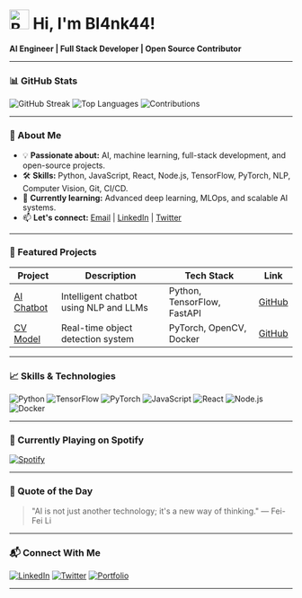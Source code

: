 # <img src="https://raw.githubusercontent.com/Tarikul-Islam-Anik/Animated-Fluent-Emojis/master/Emojis/Smilies/Beaming%20Face%20with%20Smiling%20Eyes.png" alt="Beaming Face" width="35" height="35" /> **Hi, I'm Bl4nk44!**
**AI Engineer | Full Stack Developer | Open Source Contributor**

---
### **📊 GitHub Stats**
![GitHub Streak](https://github-readme-streak-stats.herokuapp.com/?user=Bl4nk44&theme=dark&background=0d1117&border=4CAF50&stroke=4CAF50&ring=4CAF50&fire=4CAF50&currStreakNum=4CAF50&sideNums=4CAF50&currStreakLabel=4CAF50&sideLabels=4CAF50&dates=9e9e9e)
![Top Languages](https://github-readme-stats.vercel.app/api/top-langs/?username=Bl4nk44&layout=compact&theme=dark&background=0d1117&border=4CAF50&text_color=4CAF50&title_color=4CAF50)
![Contributions](https://github-readme-stats.vercel.app/api?username=Bl4nk44&show_icons=true&theme=dark&background=0d1117&border=4CAF50&text_color=9e9e9e&title_color=4CAF50&icon_color=4CAF50)

---
### **🌱 About Me**
- 💡 **Passionate about:** AI, machine learning, full-stack development, and open-source projects.
- 🛠 **Skills:** Python, JavaScript, React, Node.js, TensorFlow, PyTorch, NLP, Computer Vision, Git, CI/CD.
- 🎯 **Currently learning:** Advanced deep learning, MLOps, and scalable AI systems.
- 📫 **Let's connect:** [Email](mailto:your@email.com) | [LinkedIn](https://linkedin.com/in/yourprofile) | [Twitter](https://twitter.com/yourhandle)

---
### **🚀 Featured Projects**
| **Project**         | **Description**                          | **Tech Stack**          | **Link**                     |
|---------------------|------------------------------------------|-------------------------|------------------------------|
| [AI Chatbot](link)  | Intelligent chatbot using NLP and LLMs   | Python, TensorFlow, FastAPI | [GitHub](link)              |
| [CV Model](link)    | Real-time object detection system        | PyTorch, OpenCV, Docker | [GitHub](link)              |

---
### **📈 Skills & Technologies**
![Python](https://img.shields.io/badge/Python-3776AB?style=for-the-badge&logo=python&logoColor=white)
![TensorFlow](https://img.shields.io/badge/TensorFlow-FF6F00?style=for-the-badge&logo=tensorflow&logoColor=white)
![PyTorch](https://img.shields.io/badge/PyTorch-EE4C2C?style=for-the-badge&logo=pytorch&logoColor=white)
![JavaScript](https://img.shields.io/badge/JavaScript-F7DF1E?style=for-the-badge&logo=javascript&logoColor=black)
![React](https://img.shields.io/badge/React-20232A?style=for-the-badge&logo=react&logoColor=61DAFB)
![Node.js](https://img.shields.io/badge/Node.js-43853D?style=for-the-badge&logo=node.js&logoColor=white)
![Docker](https://img.shields.io/badge/Docker-2496ED?style=for-the-badge&logo=docker&logoColor=white)

---
### **🎵 Currently Playing on Spotify**
[![Spotify](https://spotify-github-profile.vercel.app/api/spotify?user_id=31ungpqbbyaargejh2sizlbotah4d&theme=novatorem&bar_color=4CAF50&bar_color_cover=false)](https://open.spotify.com/user/31ungpqbbyaargejh2sizlbotah4)

---
### **💬 Quote of the Day**
> "AI is not just another technology; it's a new way of thinking." — Fei-Fei Li

---
### **📬 Connect With Me**
[![LinkedIn](https://img.shields.io/badge/LinkedIn-0077B5?style=for-the-badge&logo=linkedin&logoColor=white)](https://linkedin.com/in/yourprofile)
[![Twitter](https://img.shields.io/badge/Twitter-1DA1F2?style=for-the-badge&logo=twitter&logoColor=white)](https://twitter.com/yourhandle)
[![Portfolio](https://img.shields.io/badge/Portfolio-4CAF50?style=for-the-badge&logo=google-chrome&logoColor=white)](https://yourportfolio.com)

---
